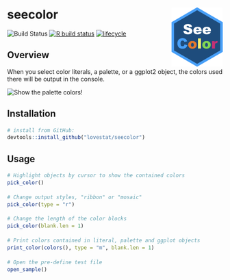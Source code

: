 # seecolor <img src="man/figures/logo.png" align="right" width="120">

<!-- badges: start -->
![Build Status](https://travis-ci.com/lovestat/seecolor.svg?branch=master)
[![R build status](https://github.com/lovestat/seecolor/workflows/R-CMD-check/badge.svg)](https://github.com/lovestat/seecolor/actions)
[![lifecycle](https://img.shields.io/badge/lifecycle-experimental-orange.svg)](https://www.tidyverse.org/lifecycle/#experimental)
<!-- badges: end -->


## Overview 

When you select color literals, a palette, or a ggplot2 object, the colors used there will be output in the console.

![Show the palette colors!](https://github.com/lovestat/seecolor/blob/master/man/figures/2.gif)

## Installation
```r
# install from GitHub:
devtools::install_github("lovestat/seecolor")
```

## Usage


```r
# Highlight objects by cursor to show the contained colors
pick_color()

# Change output styles, "ribbon" or "mosaic"
pick_color(type = "r")

# Change the length of the color blocks
pick_color(blank.len = 1)

# Print colors contained in literal, palette and ggplot objects
print_color(colors(), type = "m", blank.len = 1)

# Open the pre-define test file
open_sample()
```
